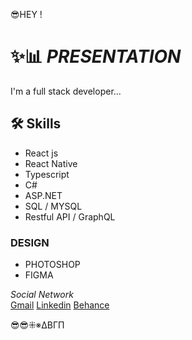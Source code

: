 😎HEY !

# ✨📊 <i>PRESENTATION</i>

I'm a full stack developer...

## 🛠 Skills

 <ul>
 <li>React js</li>
  <li>React Native </li>
  <li>Typescript</li>
  <li>C#</li>
  <li>ASP.NET</li> 
  <li>SQL / MYSQL</li>
  <li>Restful API / GraphQL</li>
</ul>

<h3>DESIGN</h3>
 <ul>
 <li><label>PHOTOSHOP</label></li>
 <li><label>FIGMA</label></li> 
</ul>
 
<i>Social Network</i> <br>
<a href ="tambujenny@gmail.com" styles ="color: red"> Gmail</a>
<a href ="https://www.linkedin.com/in/tambu-jenny-a37637213/" styles ="color: red"> Linkedin</a>
<a href ="behance.net/mctambu" styles ="color: red"> Behance</a>

😎😎⁜※ΔΒΓΠ


<!--
**MCTambu/MCTambu** is a ✨ _special_ ✨ repository because its `README.md` (this file) appears on your GitHub profile.

Here are some ideas to get you started:

- 🔭 I’m currently working on ...
- 🌱 I’m currently learning ...
- 👯 I’m looking to collaborate on ...
- 🤔 I’m looking for help with ...
- 💬 Ask me about ...
- 📫 How to reach me: ...
- 😄 Pronouns: ...
- ⚡ Fun fact: ...
-->
